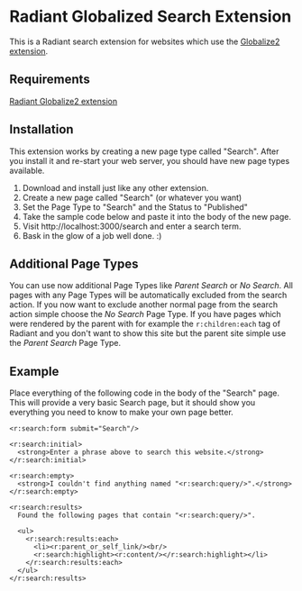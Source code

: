 # Radiant Globalized Search Extension
This is a Radiant search extension for websites which use the [Globalize2 extension](http://github.com/Aissac/radiant-globalize2-extension).

## Requirements
[Radiant Globalize2 extension](http://github.com/Aissac/radiant-globalize2-extension)

## Installation
This extension works by creating a new page type called "Search". After you install it and re-start your web server, you should have new page types available.

1. Download and install just like any other extension.
2. Create a new page called "Search" (or whatever you want)
3. Set the Page Type to "Search" and the Status to "Published"
4. Take the sample code below and paste it into the body of the new page.
5. Visit http://localhost:3000/search and enter a search term.
6. Bask in the glow of a job well done.  :)

## Additional Page Types
You can use now additional Page Types like *Parent Search* or *No Search*. All pages with any Page Types will be automatically excluded from the search action. If you now want to exclude another normal page from the search action simple choose the *No Search* Page Type.
If you have pages which were rendered by the parent with for example the `r:children:each` tag of Radiant and you don't want to show this site but the parent site simple use the *Parent Search* Page Type.

## Example
Place everything of the following code in the body of the "Search" page.  This will provide a very basic Search page, but it should show you everything you need to know to make your own page better.

    <r:search:form submit="Search"/>

    <r:search:initial>
      <strong>Enter a phrase above to search this website.</strong>
    </r:search:initial>

    <r:search:empty>
      <strong>I couldn't find anything named "<r:search:query/>".</strong>
    </r:search:empty>

    <r:search:results>
      Found the following pages that contain "<r:search:query/>".

      <ul>
        <r:search:results:each>
          <li><r:parent_or_self_link/><br/>
          <r:search:highlight><r:content/></r:search:highlight></li>
        </r:search:results:each>
      </ul>
    </r:search:results>